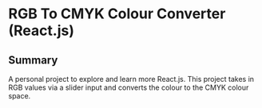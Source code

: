 # RGB To CMYK Colour Converter (React.js)

## Summary
A personal project to explore and learn more React.js. This project takes in RGB values via a slider input and converts the colour to the CMYK colour space.

